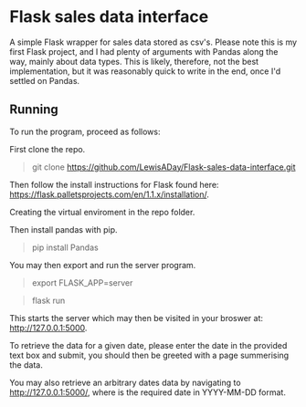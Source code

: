 # Flask sales data interface

A simple Flask wrapper for sales data stored as csv's.
Please note this is my first Flask project, and I had plenty of arguments with Pandas along the way, mainly about data types.
This is likely, therefore, not the best implementation, but it was reasonably quick to write in the end, once I'd settled on Pandas.

## Running

To run the program, proceed as follows:

First clone the repo.

> git clone https://github.com/LewisADay/Flask-sales-data-interface.git

Then follow the install instructions for Flask found here: https://flask.palletsprojects.com/en/1.1.x/installation/.

Creating the virtual enviroment in the repo folder.

Then install pandas with pip.

> pip install Pandas

You may then export and run the server program.

> export FLASK_APP=server

> flask run

This starts the server which may then be visited in your broswer at: http://127.0.0.1:5000.

To retrieve the data for a given date, please enter the date in the provided text box and submit, you should then be greeted with a page summerising the data.

You may also retrieve an arbitrary dates data by navigating to http://127.0.0.1:5000/<date>, where <date> is the required date in YYYY-MM-DD format.
